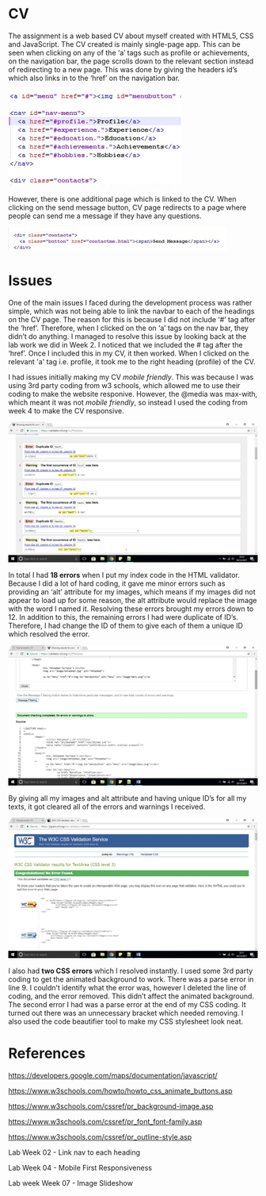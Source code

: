 # CV

The assignment is a web based CV about myself created with HTML5, CSS and JavaScript. 
The CV created is mainly single-page app. This can be seen when clicking on any of the ‘a’ tags such as profile or achievements, on the navigation bar, the page scrolls down to the relevant section instead of redirecting to a new page. This was done by giving the headers id’s which also links in to the ‘href’ on the navigation bar. 
 
![](image/singlepage.jpg)
 
However, there is one additional page which is linked to the CV. When clicking on the send message button, CV page redirects to a page where people can send me a message if they have any questions. 

![](image/seriesofpage.jpg)

# Issues

One of the main issues I faced during the development process was rather simple, which was not being able to link the navbar to each of the headings on the CV page.  The reason for this is because I did not include ‘#’ tag after the ‘href’. Therefore, when I clicked on the on ‘a’ tags on the nav bar, they didn’t do anything.  I managed to resolve this issue by looking back at the lab work we did in Week 2. I noticed that we included the # tag after the ‘href’. Once I included this in my CV, it then worked. When I clicked on the relevant 'a' tag i.e. profile, it took me to the right heading (profile) of the CV.  
			
I had issues initially making my CV *mobile friendly*. This was because I was using 3rd party coding from w3 schools, which allowed me to use their coding to make the website responive. However, the @media was max-with, which meant it was not *mobile friendly*, so instead I used the coding from week 4 to make the CV responsive.  

![](image/html1.jpg)

In total I had **18 errors** when I put my index code in the HTML validator. Because I did a lot of hard coding, it gave me minor errors such as providing an ‘alt’ attribute for my images, which means if my images did not appear to load up for some reason, the alt attribute would replace the image with the word I named it. Resolving these errors brought my errors down to 12. In addition to this, the remaining errors I had were duplicate of ID’s. Therefore, I had change the ID of them to give each of them a unique ID which resolved the error. 

![](image/html2.jpg)

By giving all my images and alt attribute and having unique ID’s for all my texts, it got cleared all of the errors and warnings I received. 

![](image/css.jpg)

I also had **two CSS errors** which I resolved instantly. I used some 3rd party coding to get the animated background to work. There was a parse error in line 9. I couldn’t identify what the error was, however I deleted the line of coding, and the error removed. This didn’t affect the animated background. The second error I had was a parse error at the end of my CSS coding. It turned out there was an unnecessary bracket which needed removing. I also used the code beautifier tool to make my CSS stylesheet look neat. 

# References

https://developers.google.com/maps/documentation/javascript/

https://www.w3schools.com/howto/howto_css_animate_buttons.asp

https://www.w3schools.com/cssref/pr_background-image.asp

https://www.w3schools.com/cssref/pr_font_font-family.asp

https://www.w3schools.com/cssref/pr_outline-style.asp

Lab Week 02 - Link nav to each heading 

Lab Week 04 - Mobile First Responsiveness

Lab week Week 07 - Image Slideshow


			